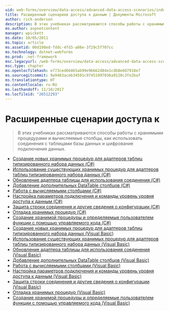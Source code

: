 ```yaml
---
uid: web-forms/overview/data-access/advanced-data-access-scenarios/index
title: Расширенный сценариев доступа к данным | Документы Microsoft
author: rick-anderson
description: В этих учебниках рассматриваются способы работы с хранимыми процедурами и вычисляемые столбцы, способ использования соединения с таблицами базы данных и шифрование данных сведений о соединении...
ms.author: aspnetcontent
manager: wpickett
ms.date: 10/05/2011
ms.topic: article
ms.assetid: 00d198ed-fddc-4fd3-a86e-3f29c5f707cc
ms.technology: dotnet-webforms
ms.prod: .net-framework
msc.legacyurl: /web-forms/overview/data-access/advanced-data-access-scenarios
msc.type: chapter
ms.openlocfilehash: e773ced66465ab99e9b662d84e1cdb8e607918e7
ms.sourcegitcommit: 9a9483aceb34591c97451997036a9120c3fe2baf
ms.translationtype: HT
ms.contentlocale: ru-RU
ms.lasthandoff: 11/10/2017
ms.locfileid: "26512293"
---
```

<a name="advanced-data-access-scenarios"></a>Расширенные сценарии доступа к
====================
> В этих учебниках рассматриваются способы работы с хранимыми процедурами и вычисляемые столбцы, как использовать соединения с таблицами базы данных и шифрование подключения данных.


- [Создание новых хранимых процедур для адаптеров таблиц типизированного набора данных (C#)](creating-new-stored-procedures-for-the-typed-dataset-s-tableadapters-cs.md)
- [Использование существующих хранимых процедур для адаптеров таблиц типизированного набора данных (C#)](using-existing-stored-procedures-for-the-typed-dataset-s-tableadapters-cs.md)
- [Обновление адаптера таблицы для использования соединения (C#)](updating-the-tableadapter-to-use-joins-cs.md)
- [Добавление дополнительных DataTable столбцов (C#)](adding-additional-datatable-columns-cs.md)
- [Работа с вычисляемыми столбцами (C#)](working-with-computed-columns-cs.md)
- [Настройка параметров подключения и команды уровень уровня доступа к данным (C#)](configuring-the-data-access-layer-s-connection-and-command-level-settings-cs.md)
- [Защита строки соединения и другие сведения о конфигурации (C#)](protecting-connection-strings-and-other-configuration-information-cs.md)
- [Отладка хранимых процедур (C#)](debugging-stored-procedures-cs.md)
- [Создание хранимой процедуры и определяемые пользователем функции с помощью управляемого кода (C#)](creating-stored-procedures-and-user-defined-functions-with-managed-code-cs.md)
- [Создание новых хранимых процедур для адаптеров таблиц типизированного набора данных (Visual Basic)](creating-new-stored-procedures-for-the-typed-dataset-s-tableadapters-vb.md)
- [Использование существующих хранимых процедур для адаптеров таблиц типизированного набора данных (Visual Basic)](using-existing-stored-procedures-for-the-typed-dataset-s-tableadapters-vb.md)
- [Обновление адаптера таблицы для использования соединения (Visual Basic)](updating-the-tableadapter-to-use-joins-vb.md)
- [Добавление дополнительных DataTable столбцов (Visual Basic)](adding-additional-datatable-columns-vb.md)
- [Работа с вычисляемыми столбцами (Visual Basic)](working-with-computed-columns-vb.md)
- [Настройка параметров подключения и команды уровень уровня доступа к данным (Visual Basic)](configuring-the-data-access-layer-s-connection-and-command-level-settings-vb.md)
- [Защита строки соединения и другие сведения о конфигурации (Visual Basic)](protecting-connection-strings-and-other-configuration-information-vb.md)
- [Отладка хранимых процедур (Visual Basic)](debugging-stored-procedures-vb.md)
- [Создание хранимой процедуры и определяемые пользователем функции с помощью управляемого кода (Visual Basic)](creating-stored-procedures-and-user-defined-functions-with-managed-code-vb.md)
